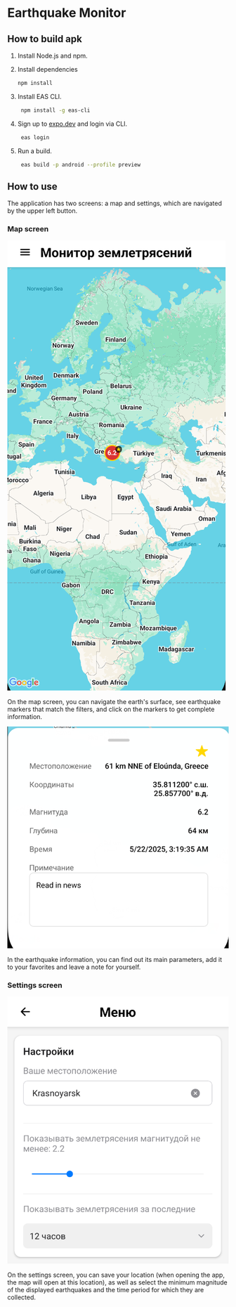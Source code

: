 # Earthquake Monitor

## How to build apk

1. Install Node.js and npm.

2. Install dependencies

   ```bash
   npm install
   ```

3. Install EAS CLI.

   ```bash
    npm install -g eas-cli
   ```

4. Sign up to [expo.dev](https://expo.dev) and login via CLI.

   ```bash
    eas login
   ```

5. Run a build.

   ```bash
    eas build -p android --profile preview
   ```

## How to use

The application has two screens: a map and settings, which are navigated by the upper left button.

### Map screen

![map screen](assets/images/image.png)

On the map screen, you can navigate the earth's surface, see earthquake markers that match the filters, and click on the markers to get complete information.

![earthquake info](assets/images/image2.png)

In the earthquake information, you can find out its main parameters, add it to your favorites and leave a note for yourself.

### Settings screen

![settings screen](assets/images/image3.png)

On the settings screen, you can save your location (when opening the app, the map will open at this location), as well as select the minimum magnitude of the displayed earthquakes and the time period for which they are collected.
